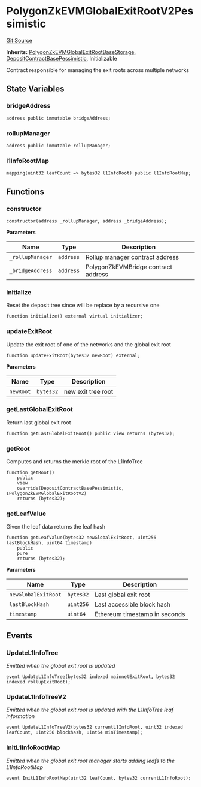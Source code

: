 # PolygonZkEVMGlobalExitRootV2Pessimistic
[Git Source](https://github.com/agglayer/agglayer-contracts/blob/112a010b7c8b14335e5fe1a9bffc11bd2459df05/contracts/v2/previousVersions/pessimistic/PolygonZkEVMGlobalExitRootV2Pessimistic.sol)

**Inherits:**
[PolygonZkEVMGlobalExitRootBaseStorage](/contracts/v2/lib/PolygonZkEVMGlobalExitRootBaseStorage.sol/abstract.PolygonZkEVMGlobalExitRootBaseStorage.md), [DepositContractBasePessimistic](/contracts/v2/previousVersions/pessimistic/DepositContractBasePessimistic.sol/contract.DepositContractBasePessimistic.md), Initializable

Contract responsible for managing the exit roots across multiple networks


## State Variables
### bridgeAddress

```solidity
address public immutable bridgeAddress;
```


### rollupManager

```solidity
address public immutable rollupManager;
```


### l1InfoRootMap

```solidity
mapping(uint32 leafCount => bytes32 l1InfoRoot) public l1InfoRootMap;
```


## Functions
### constructor


```solidity
constructor(address _rollupManager, address _bridgeAddress);
```
**Parameters**

|Name|Type|Description|
|----|----|-----------|
|`_rollupManager`|`address`|Rollup manager contract address|
|`_bridgeAddress`|`address`|PolygonZkEVMBridge contract address|


### initialize

Reset the deposit tree since will be replace by a recursive one


```solidity
function initialize() external virtual initializer;
```

### updateExitRoot

Update the exit root of one of the networks and the global exit root


```solidity
function updateExitRoot(bytes32 newRoot) external;
```
**Parameters**

|Name|Type|Description|
|----|----|-----------|
|`newRoot`|`bytes32`|new exit tree root|


### getLastGlobalExitRoot

Return last global exit root


```solidity
function getLastGlobalExitRoot() public view returns (bytes32);
```

### getRoot

Computes and returns the merkle root of the L1InfoTree


```solidity
function getRoot()
    public
    view
    override(DepositContractBasePessimistic, IPolygonZkEVMGlobalExitRootV2)
    returns (bytes32);
```

### getLeafValue

Given the leaf data returns the leaf hash


```solidity
function getLeafValue(bytes32 newGlobalExitRoot, uint256 lastBlockHash, uint64 timestamp)
    public
    pure
    returns (bytes32);
```
**Parameters**

|Name|Type|Description|
|----|----|-----------|
|`newGlobalExitRoot`|`bytes32`|Last global exit root|
|`lastBlockHash`|`uint256`|Last accessible block hash|
|`timestamp`|`uint64`|Ethereum timestamp in seconds|


## Events
### UpdateL1InfoTree
*Emitted when the global exit root is updated*


```solidity
event UpdateL1InfoTree(bytes32 indexed mainnetExitRoot, bytes32 indexed rollupExitRoot);
```

### UpdateL1InfoTreeV2
*Emitted when the global exit root is updated with the L1InfoTree leaf information*


```solidity
event UpdateL1InfoTreeV2(bytes32 currentL1InfoRoot, uint32 indexed leafCount, uint256 blockhash, uint64 minTimestamp);
```

### InitL1InfoRootMap
*Emitted when the global exit root manager starts adding leafs to the L1InfoRootMap*


```solidity
event InitL1InfoRootMap(uint32 leafCount, bytes32 currentL1InfoRoot);
```

